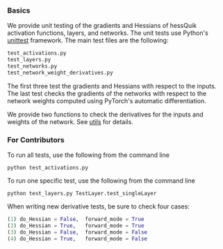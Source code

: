 
### Basics
We provide unit testing of the gradients and Hessians of hessQuik activation functions, layers, and networks.  The unit tests use Python's [unittest](https://docs.python.org/3/library/unittest.html) framework. The main test files are the following:
```html
test_activations.py
test_layers.py
test_networks.py
test_network_weight_derivatives.py
```
The first three test the gradients and Hessians with respect to the inputs.  The last test checks the gradients of the networks with respect to the network weights computed using PyTorch's automatic differentiation.

We provide two functions to check the derivatives for the inputs and weights of the network.  See [utils](https://github.com/elizabethnewman/hessQuik/tree/main/hessQuik/utils) for details.

### For Contributors

To run all tests, use the following from the command line
```console
python test_activations.py
```

To run one specific test, use the following from the command line
```console
python test_layers.py TestLayer.test_singleLayer
```

When writing new derivative tests, be sure to check four cases:
```python
(1) do_Hessian = False,  forward_mode = True
(2) do_Hessian = True,   forward_mode = True
(3) do_Hessian = False,  forward_mode = False
(4) do_Hessian = True,   forward_mode = False
```

